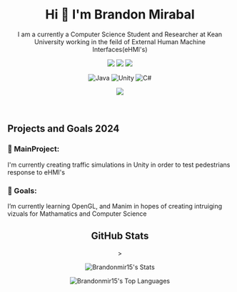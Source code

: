 
<div align="Center">
<h1> Hi 👋 I'm Brandon Mirabal </h1>
</div>


<div align="center">
<p> I am a currently a Computer Science Student and Researcher at Kean University working in the feild of External Human Machine Interfaces(eHMI's)</p>


<img src="https://img.shields.io/badge/Python-FFD43B?style=for-the-badge&logo=python&logoColor=blue">
<img src=https://img.shields.io/badge/MySQL-005C84?style=for-the-badge&logo=mysql&logoColor=white>
<img src=https://img.shields.io/badge/Pandas-2C2D72?style=for-the-badge&logo=pandas&logoColor=white>

![Java](https://img.shields.io/badge/java-%23ED8B00.svg?style=for-the-badge&logo=openjdk&logoColor=white)
![Unity](https://img.shields.io/badge/unity-%23000000.svg?style=for-the-badge&logo=unity&logoColor=white)
![C#](https://img.shields.io/badge/c%23-%23239120.svg?style=for-the-badge&logo=csharp&logoColor=white)


  <div>
  <img src=https://user-images.githubusercontent.com/74038190/212284115-f47cd8ff-2ffb-4b04-b5bf-4d1c14c0247f.gif>
    <br>
  </div>
</div> <br><br>


<h2>Projects and Goals 2024</h2>
<h3>🚗 MainProject:</h3> I'm currently creating traffic simulations in Unity in order to test pedestrians response to eHMI's <br> 
<h3>🌱 Goals:</h3> I’m currently learning OpenGL, and Manim in hopes of creating intruiging vizuals for Mathamatics and Computer Science


<div align="center">

<h2>GitHub Stats</h2>>
  
![Brandonmir15's Stats](https://github-readme-stats.vercel.app/api?username=Brandonmir15&theme=tokyonight&show_icons=true&hide_border=false&count_private=true)

![Brandonmir15's Top Languages](https://github-readme-stats.vercel.app/api/top-langs/?username=Brandonmir15&theme=tokyonight&show_icons=true&hide_border=false&layout=compact)









<!--
**Brandonmir15/Brandonmir15** is a ✨ _special_ ✨ repository because its `README.md` (this file) appears on your GitHub profile.

Here are some ideas to get you started:

- 🔭 I’m currently working on ...
- 🌱 I’m currently learning ...
- 👯 I’m looking to collaborate on ...
- 🤔 I’m looking for help with ...
- 💬 Ask me about ...
- 📫 How to reach me: ...
- 😄 Pronouns: ...
- ⚡ Fun fact: ...
-->
